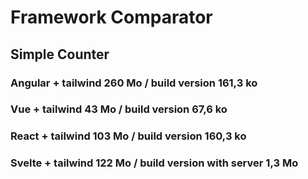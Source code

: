 # Framework Comparator

## Simple Counter
### Angular + tailwind 260 Mo / build version 161,3 ko
### Vue + tailwind 43 Mo / build version 67,6 ko
### React + tailwind 103 Mo / build version 160,3 ko
### Svelte + tailwind 122 Mo / build version with server 1,3 Mo